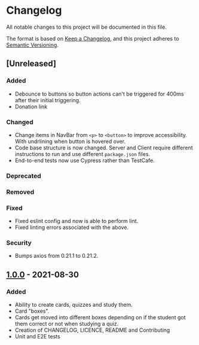 [1.0.0]: https://github.com/JRIngram/leitner/releases/tag/v1.0.0
# Changelog

All notable changes to this project will be documented in this file.

The format is based on [Keep a Changelog](https://keepachangelog.com/en/1.0.0/),
and this project adheres to [Semantic Versioning](https://semver.org/spec/v2.0.0.html).

## [Unreleased]
### Added
* Debounce to buttons so button actions can't be triggered for 400ms after their initial triggering.
* Donation link
### Changed
* Change items in NavBar from `<p>` to `<button>` to improve accessibility. With undrlining when button is hovered over.
* Code base structure is now changed. Server and Client require different instructions to run and use different `package.json` files.
* End-to-end tests now use Cypress rather than TestCafe.
### Deprecated
### Removed
### Fixed
* Fixed eslint config and now is able to perform lint.
* Fixed linting errors associated with the above.
### Security
* Bumps axios from 0.21.1 to 0.21.2.


## [1.0.0] - 2021-08-30
### Added
* Ability to create cards, quizzes and study them.
* Card "boxes".
* Cards get moved into different boxes depending on if the student got them correct or not when studying a quiz.
* Creation of CHANGELOG, LICENCE, README and Contributing
* Unit and E2E tests